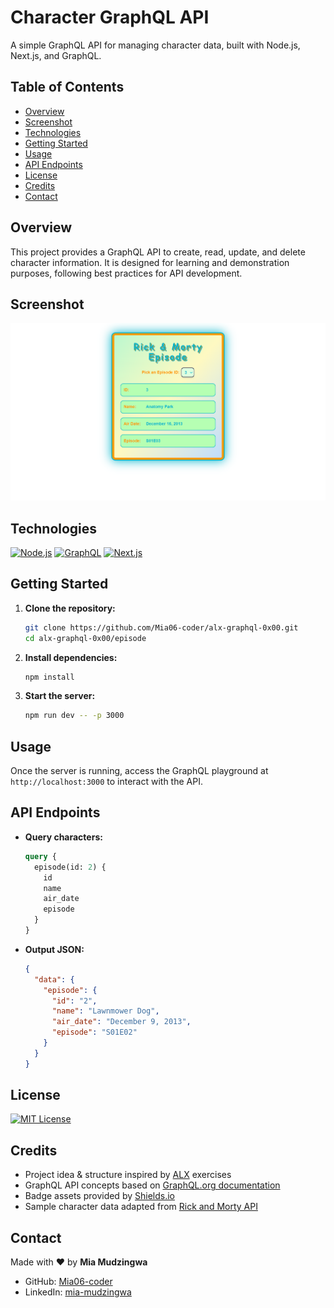 # Character GraphQL API

A simple GraphQL API for managing character data, built with Node.js, Next.js, and GraphQL.

## Table of Contents

- [Overview](#overview)
- [Screenshot](#screenshot)
- [Technologies](#technologies)
- [Getting Started](#getting-started)
- [Usage](#usage)
- [API Endpoints](#api-endpoints)
- [License](#license)
- [Credits](#credits)
- [Contact](#contact)

## Overview

This project provides a GraphQL API to create, read, update, and delete character information. It is designed for learning and demonstration purposes, following best practices for API development.

## Screenshot

![Landing Page](./public/images/landing.png)

## Technologies

[![Node.js](https://img.shields.io/badge/Node.js-339933?logo=node.js&logoColor=white&style=for-the-badge)](https://nodejs.org/)
[![GraphQL](https://img.shields.io/badge/GraphQL-E10098?logo=graphql&logoColor=white&style=for-the-badge)](https://graphql.org/)
[![Next.js](https://img.shields.io/badge/Next.js-000000?logo=next.js&logoColor=white&style=for-the-badge)](https://nextjs.org/)

## Getting Started

1. **Clone the repository:**
   ```bash
   git clone https://github.com/Mia06-coder/alx-graphql-0x00.git
   cd alx-graphql-0x00/episode
   ```
2. **Install dependencies:**
   ```bash
   npm install
   ```
3. **Start the server:**
   ```bash
   npm run dev -- -p 3000
   ```

## Usage

Once the server is running, access the GraphQL playground at `http://localhost:3000` to interact with the API.

## API Endpoints

- **Query characters:**

  ```graphql
  query {
    episode(id: 2) {
      id
      name
      air_date
      episode
    }
  }
  ```

- **Output JSON:**
  ```json
  {
    "data": {
      "episode": {
        "id": "2",
        "name": "Lawnmower Dog",
        "air_date": "December 9, 2013",
        "episode": "S01E02"
      }
    }
  }
  ```

## License

[![MIT License](https://img.shields.io/badge/License-MIT-yellow.svg?style=for-the-badge)](https://opensource.org/licenses/MIT)

## Credits

- Project idea & structure inspired by [ALX](https://www.alxafrica.com/) exercises
- GraphQL API concepts based on [GraphQL.org documentation](https://graphql.org/learn/)
- Badge assets provided by [Shields.io](https://shields.io/)
- Sample character data adapted from [Rick and Morty API](https://rickandmortyapi.com/graphql)

## Contact

Made with ❤️ by **Mia Mudzingwa**

- GitHub: [Mia06-coder](https://github.com/Mia06-coder)
- LinkedIn: [mia-mudzingwa](https://www.linkedin.com/in/mia-mudzingwa)
